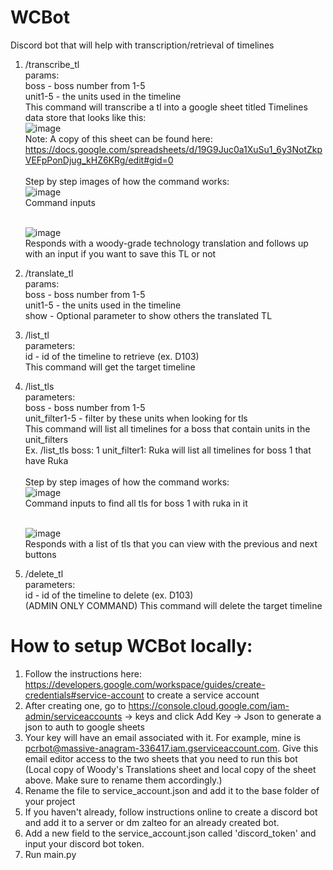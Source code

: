 # WCBot

Discord bot that will help with transcription/retrieval of timelines
1. /transcribe_tl <br />
   params: <br />
   boss - boss number from 1-5 <br />
   unit1-5 - the units used in the timeline <br />
   This command will transcribe a tl into a google sheet titled Timelines data store that looks like this: <br />
   ![image](https://github.com/xutheo/WCBot/assets/142357842/ef66de73-2361-4ce4-8403-5f71f7f223b1) <br />
   Note: A copy of this sheet can be found here:   https://docs.google.com/spreadsheets/d/19G9Juc0a1XuSu1_6y3NotZkpVEFpPonDjug_kHZ6KRg/edit#gid=0 <br /> <br />
   Step by step images of how the command works: <br />
   ![image](https://github.com/xutheo/WCBot/assets/142357842/4055c3ca-2fd9-48fe-bf84-e1800d078baa) <br />
   Command inputs <br /> <br />

   ![image](https://github.com/xutheo/WCBot/assets/142357842/7808e43f-cf70-4682-9abb-7c09417184be) <br />
   Responds with a woody-grade technology translation and follows up with an input if you want to save this TL or not <br />

2. /translate_tl <br />
   params: <br />
   boss - boss number from 1-5 <br />
   unit1-5 - the units used in the timeline <br />
   show - Optional parameter to show others the translated TL <br />

3. /list_tl <br />
   parameters: <br />
   id - id of the timeline to retrieve (ex. D103) <br />
   This command will get the target timeline <br />
   
4. /list_tls <br />
   parameters: <br />
   boss - boss number from 1-5 <br />
   unit_filter1-5 - filter by these units when looking for tls <br />
   This command will list all timelines for a boss that contain units in the unit_filters <br />
   Ex. /list_tls boss: 1 unit_filter1: Ruka will list all timelines for boss 1 that have Ruka <br /> <br />
   Step by step images of how the command works: <br />
   ![image](https://github.com/xutheo/WCBot/assets/142357842/ba149eae-5b8d-47a7-b158-c87c70227207) <br />
   Command inputs to find all tls for boss 1 with ruka in it <br /> <br />

   ![image](https://github.com/xutheo/WCBot/assets/142357842/5cbf4cde-2799-4bb8-ae02-7008b0664717) <br />
   Responds with a list of tls that you can view with the previous and next buttons <br />
      
5. /delete_tl <br />
   parameters: <br />
   id - id of the timeline to delete (ex. D103) <br />
   (ADMIN ONLY COMMAND) This command will delete the target timeline <br />

# How to setup WCBot locally:
1. Follow the instructions here: https://developers.google.com/workspace/guides/create-credentials#service-account to create a service account
2. After creating one, go to https://console.cloud.google.com/iam-admin/serviceaccounts -> keys and click Add Key -> Json to generate a json to auth to google sheets
3. Your key will have an email associated with it.  For example, mine is pcrbot@massive-anagram-336417.iam.gserviceaccount.com.  Give this email editor access to the two sheets that you need to run this bot (Local copy of Woody's Translations sheet and local copy of the sheet above.  Make sure to rename them accordingly.)
4. Rename the file to service_account.json and add it to the base folder of your project
5. If you haven't already, follow instructions online to create a discord bot and add it to a server or dm zalteo for an already created bot.
6. Add a new field to the service_account.json called 'discord_token' and input your discord bot token.
7. Run main.py
   
